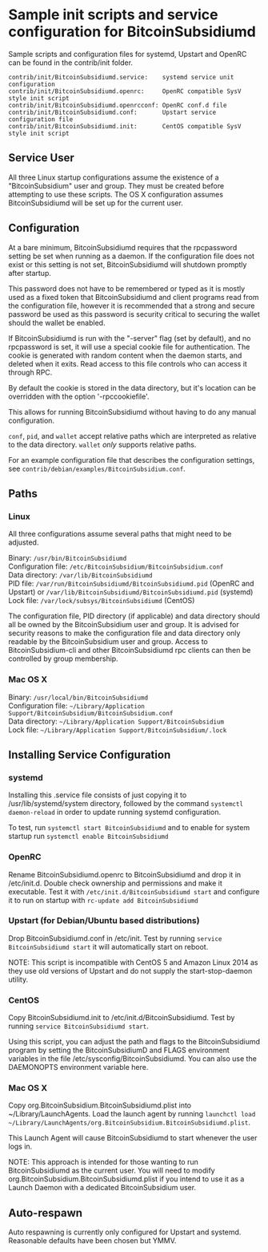 Sample init scripts and service configuration for BitcoinSubsidiumd
==========================================================

Sample scripts and configuration files for systemd, Upstart and OpenRC
can be found in the contrib/init folder.

    contrib/init/BitcoinSubsidiumd.service:    systemd service unit configuration
    contrib/init/BitcoinSubsidiumd.openrc:     OpenRC compatible SysV style init script
    contrib/init/BitcoinSubsidiumd.openrcconf: OpenRC conf.d file
    contrib/init/BitcoinSubsidiumd.conf:       Upstart service configuration file
    contrib/init/BitcoinSubsidiumd.init:       CentOS compatible SysV style init script

Service User
---------------------------------

All three Linux startup configurations assume the existence of a "BitcoinSubsidium" user
and group.  They must be created before attempting to use these scripts.
The OS X configuration assumes BitcoinSubsidiumd will be set up for the current user.

Configuration
---------------------------------

At a bare minimum, BitcoinSubsidiumd requires that the rpcpassword setting be set
when running as a daemon.  If the configuration file does not exist or this
setting is not set, BitcoinSubsidiumd will shutdown promptly after startup.

This password does not have to be remembered or typed as it is mostly used
as a fixed token that BitcoinSubsidiumd and client programs read from the configuration
file, however it is recommended that a strong and secure password be used
as this password is security critical to securing the wallet should the
wallet be enabled.

If BitcoinSubsidiumd is run with the "-server" flag (set by default), and no rpcpassword is set,
it will use a special cookie file for authentication. The cookie is generated with random
content when the daemon starts, and deleted when it exits. Read access to this file
controls who can access it through RPC.

By default the cookie is stored in the data directory, but it's location can be overridden
with the option '-rpccookiefile'.

This allows for running BitcoinSubsidiumd without having to do any manual configuration.

`conf`, `pid`, and `wallet` accept relative paths which are interpreted as
relative to the data directory. `wallet` *only* supports relative paths.

For an example configuration file that describes the configuration settings,
see `contrib/debian/examples/BitcoinSubsidium.conf`.

Paths
---------------------------------

### Linux

All three configurations assume several paths that might need to be adjusted.

Binary:              `/usr/bin/BitcoinSubsidiumd`  
Configuration file:  `/etc/BitcoinSubsidium/BitcoinSubsidium.conf`  
Data directory:      `/var/lib/BitcoinSubsidiumd`  
PID file:            `/var/run/BitcoinSubsidiumd/BitcoinSubsidiumd.pid` (OpenRC and Upstart) or `/var/lib/BitcoinSubsidiumd/BitcoinSubsidiumd.pid` (systemd)  
Lock file:           `/var/lock/subsys/BitcoinSubsidiumd` (CentOS)  

The configuration file, PID directory (if applicable) and data directory
should all be owned by the BitcoinSubsidium user and group.  It is advised for security
reasons to make the configuration file and data directory only readable by the
BitcoinSubsidium user and group.  Access to BitcoinSubsidium-cli and other BitcoinSubsidiumd rpc clients
can then be controlled by group membership.

### Mac OS X

Binary:              `/usr/local/bin/BitcoinSubsidiumd`  
Configuration file:  `~/Library/Application Support/BitcoinSubsidium/BitcoinSubsidium.conf`  
Data directory:      `~/Library/Application Support/BitcoinSubsidium`  
Lock file:           `~/Library/Application Support/BitcoinSubsidium/.lock`  

Installing Service Configuration
-----------------------------------

### systemd

Installing this .service file consists of just copying it to
/usr/lib/systemd/system directory, followed by the command
`systemctl daemon-reload` in order to update running systemd configuration.

To test, run `systemctl start BitcoinSubsidiumd` and to enable for system startup run
`systemctl enable BitcoinSubsidiumd`

### OpenRC

Rename BitcoinSubsidiumd.openrc to BitcoinSubsidiumd and drop it in /etc/init.d.  Double
check ownership and permissions and make it executable.  Test it with
`/etc/init.d/BitcoinSubsidiumd start` and configure it to run on startup with
`rc-update add BitcoinSubsidiumd`

### Upstart (for Debian/Ubuntu based distributions)

Drop BitcoinSubsidiumd.conf in /etc/init.  Test by running `service BitcoinSubsidiumd start`
it will automatically start on reboot.

NOTE: This script is incompatible with CentOS 5 and Amazon Linux 2014 as they
use old versions of Upstart and do not supply the start-stop-daemon utility.

### CentOS

Copy BitcoinSubsidiumd.init to /etc/init.d/BitcoinSubsidiumd. Test by running `service BitcoinSubsidiumd start`.

Using this script, you can adjust the path and flags to the BitcoinSubsidiumd program by
setting the BitcoinSubsidiumD and FLAGS environment variables in the file
/etc/sysconfig/BitcoinSubsidiumd. You can also use the DAEMONOPTS environment variable here.

### Mac OS X

Copy org.BitcoinSubsidium.BitcoinSubsidiumd.plist into ~/Library/LaunchAgents. Load the launch agent by
running `launchctl load ~/Library/LaunchAgents/org.BitcoinSubsidium.BitcoinSubsidiumd.plist`.

This Launch Agent will cause BitcoinSubsidiumd to start whenever the user logs in.

NOTE: This approach is intended for those wanting to run BitcoinSubsidiumd as the current user.
You will need to modify org.BitcoinSubsidium.BitcoinSubsidiumd.plist if you intend to use it as a
Launch Daemon with a dedicated BitcoinSubsidium user.

Auto-respawn
-----------------------------------

Auto respawning is currently only configured for Upstart and systemd.
Reasonable defaults have been chosen but YMMV.
